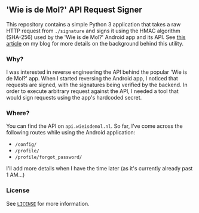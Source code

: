 ## 'Wie is de Mol?' API Request Signer
This repository contains a simple Python 3 application that takes a raw HTTP request from `./signature`
and signs it using the HMAC algorithm (SHA-256) used by the 'Wie is de Mol?' Android app and its API. See 
[this article](https://n04m.nl) on my blog for more details on the background behind this utility.

### Why?
I was interested in reverse engineering the API behind the popular 'Wie is de Mol?' app. When I started reversing
the Android app, I noticed that requests are signed, with the signatures being verified by the backend. In order to 
execute arbitrary request against the API, I needed a tool that would sign requests using the app's hardcoded secret.

### Where?
You can find the API on `api.wieisdemol.nl`. So far, I've come across the following routes while using the Android 
application:

- `/config/`
- `/profile/`
- `/profile/forgot_password/`

I'll add more details when I have the time later (as it's currently already past 1 AM...)

### License
See [`LICENSE`](LICENSE) for more information.
